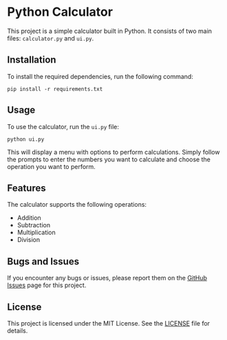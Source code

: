 # Python Calculator

This project is a simple calculator built in Python. It consists of two main files: `calculator.py` and `ui.py`.

## Installation

To install the required dependencies, run the following command:

```
pip install -r requirements.txt
```

## Usage

To use the calculator, run the `ui.py` file:

```
python ui.py
```

This will display a menu with options to perform calculations. Simply follow the prompts to enter the numbers you want to calculate and choose the operation you want to perform.

## Features

The calculator supports the following operations:

- Addition
- Subtraction
- Multiplication
- Division

## Bugs and Issues

If you encounter any bugs or issues, please report them on the [GitHub Issues](https://github.com/yourusername/python-calculator/issues) page for this project.

## License

This project is licensed under the MIT License. See the [LICENSE](LICENSE) file for details.